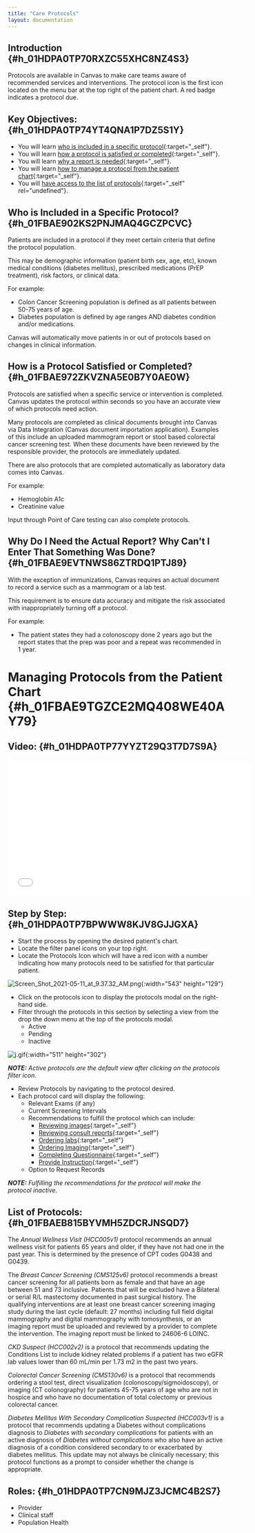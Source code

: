 ```yaml
---
title: "Care Protocols"
layout: documentation
---
```


## Introduction {#h_01HDPA0TP70RXZC55XHC8NZ4S3}

Protocols are available in Canvas to make care teams aware of
recommended services and interventions. The protocol icon is the first
icon located on the menu bar at the top right of the patient chart. A
red badge indicates a protocol due.

## Key Objectives: {#h_01HDPA0TP74YT4QNA1P7DZ5S1Y}

-   You will learn [who is included in a specific protocol](#h_01FBAE902KS2PNJMAQ4GCZPCVC){:target="_self"}.
-   You will learn [how a protocol is satisfied or completed](#h_01FBAE972ZKVZNA5E0B7Y0AE0W){:target="_self"}.
-   You will learn [why a report is needed](#h_01FBAE9EVTNWS86ZTRDQ1PTJ89){:target="_self"}.
-   You will learn [how to manage a protocol from the patient chart](#h_01FBAE9TGZCE2MQ408WE40AY79){:target="_self"}.
-   You will [have access to the list of protocols](#h_01FBAEB815BYVMH5ZDCRJNSQD7){:target="_self" rel="undefined"}.

## Who is Included in a Specific Protocol? {#h_01FBAE902KS2PNJMAQ4GCZPCVC}

Patients are included in a protocol if they meet certain criteria that
define the protocol population.

This may be demographic information (patient birth sex, age, etc), known
medical conditions (diabetes mellitus), prescribed medications (PrEP
treatment), risk factors, or clinical data.

For example:

-   Colon Cancer Screening population is defined as all patients between
    50-75 years of age.
-   Diabetes population is defined by age ranges AND diabetes condition
    and/or medications. 

Canvas will automatically move patients in or out of protocols based on
changes in clinical information.

## How is a Protocol Satisfied or Completed? {#h_01FBAE972ZKVZNA5E0B7Y0AE0W}

Protocols are satisfied when a specific service or intervention is
completed. Canvas updates the protocol within seconds so you have an
accurate view of which protocols need action.

Many protocols are completed as clinical documents brought into Canvas
via Data Integration (Canvas document importation application). Examples
of this include an uploaded mammogram report or stool based colorectal
cancer screening test. When these documents have been reviewed by the
responsible provider, the protocols are immediately updated.

There are also protocols that are completed automatically as laboratory
data comes into Canvas. 

For example:

-   Hemoglobin A1c
-   Creatinine value

Input through Point of Care testing can also complete protocols.

## Why Do I Need the Actual Report? Why Can\'t I Enter That Something Was Done? {#h_01FBAE9EVTNWS86ZTRDQ1PTJ89}

With the exception of immunizations, Canvas requires an actual document
to record a service such as a mammogram or a lab test.

This requirement is to ensure data accuracy and mitigate the risk
associated with inappropriately turning off a protocol.

For example:

-   The patient states they had a colonoscopy done 2 years ago but the report states that the prep was poor and a repeat was recommended in 1 year.

# Managing Protocols from the Patient Chart {#h_01FBAE9TGZCE2MQ408WE40AY79}

## Video: {#h_01HDPA0TP77YYZT29Q3T7D7S9A}

<iframe src="//www.loom.com/embed/be4644ae907e42a1aec970d7b762536a" width="560" height="315" frameborder="0" allowfullscreen=""></iframe>

## Step by Step: {#h_01HDPA0TP7BPWWW8KJV8GJJGXA}

-   Start the process by opening the desired patient\'s chart.
-   Locate the filter panel icons on your top right.
-   Locate the Protocols Icon which will have a red icon with a number
    indicating how many protocols need to be satisfied for that particular
    patient.

![Screen_Shot_2021-05-11_at_9.37.32_AM.png](/assets/images/care-protocols/protocol-header.png){:width="543" height="129"}

-   Click on the protocols icon to display the protocols modal on the right-hand side.
-   Filter through the protocols in this section by selecting a view from the drop the down menu at the top of the protocols modal.
    -   Active
    -   Pending
    -   Inactive

![j.gif](/assets/images/care-protocols/active-pending-inactive.gif){:width="511" height="302"}

***NOTE:** Active protocols are the default view after clicking on the protocols filter icon.*

-   Review Protocols by navigating to the protocol desired.
-   Each protocol card will display the following:
    -   Relevant Exams (if any)
    -   Current Screening Intervals
    -   Recommendations to fulfill the protocol which can include:
        -   [Reviewing images](/hc/en-us/articles/360057918193-Imaging-Reports){:target="_self"}
        -   [Reviewing consult reports](/hc/en-us/articles/360057088473-Consult-Report-Review){:target="_self"}
        -   [Ordering labs](/hc/en-us/articles/360056890753-Placing-a-Lab-Order){:target="_self"}
        -   [Ordering Imaging](/hc/en-us/articles/360057139093-Order-an-Imaging-Study){:target="_self"}
        -   [Completing Questionnaire](/hc/en-us/articles/360057544593-Command-Questionnaire){:target="_self"}
        -   [Provide Instruction](/hc/en-us/articles/360055309574-Command-Instruct){:target="_self"}
    -   Option to Request Records

***NOTE:** Fulfilling the recommendations for the protocol will make the protocol inactive.*

## List of Protocols: {#h_01FBAEB815BYVMH5ZDCRJNSQD7}

The *Annual Wellness Visit (HCC005v1)* protocol recommends an annual wellness visit for patients 65 years and older, if they have not had one in the past year. This is determined by the presence of CPT codes G0438 and G0439.

The *Breast Cancer Screening (CMS125v6)* protocol recommends a breast cancer screening for all patients born as female and that have an age between 51 and 73 inclusive. Patients that will be excluded have a Bilateral or serial R/L mastectomy documented in past surgical history. The qualifying interventions are at least one breast cancer screening imaging study during the last cycle (default: 27 months) including full field digital mammography and digital mammography with tomosynthesis, or an imaging report must be uploaded and reviewed by a provider to complete the intervention. The imaging report must be linked to 24606-6 LOINC.

*CKD Suspect (HCC002v2)* is a protocol that recommends updating the Conditions List to include kidney related problems if a patient has two eGFR lab values lower than 60 mL/min per 1.73 m2 in the past two years.

*Colorectal Cancer Screening (CMS130v6)* is a protocol that recommends ordering a stool test, direct visualization (colonoscopy/sigmoidoscopy), or imaging (CT colonography) for patients 45-75 years of age who are not in hospice and who have no documentation of total colectomy or previous colorectal cancer.

*Diabetes Mellitus With Secondary Complication Suspected (HCC003v1)* is a protocol that recommends updating a Diabetes without complications diagnosis to *Diabetes with secondary complications* for patients with an active diagnosis of *Diabetes without complications* who also have an active diagnosis of a condition considered secondary to or exacerbated by diabetes mellitus. This update may not always be clinically necessary; this protocol functions as a prompt to consider whether the change is appropriate.

## Roles: {#h_01HDPA0TP7CN9MJZ3JCMC4B2S7}

-   Provider
-   Clinical staff
-   Population Health
